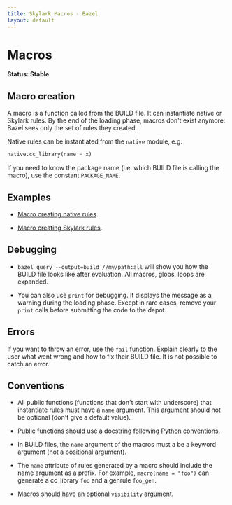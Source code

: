 ```yaml
---
title: Skylark Macros - Bazel
layout: default
---
```


Macros
======

**Status: Stable**

Macro creation
--------------

A macro is a function called from the BUILD file. It can instantiate native
or Skylark rules. By the end of the loading phase, macros don't exist
anymore: Bazel sees only the set of rules they created.

Native rules can be instantiated from the `native` module, e.g.

```python
native.cc_library(name = x)
```

If you need to know the package name (i.e. which BUILD file is calling the
macro), use the constant `PACKAGE_NAME`.

Examples
--------

* [Macro creating native rules](cookbook.html#macro_native).

* [Macro creating Skylark rules](cookbook.html#macro_skylark).

Debugging
---------

* `bazel query --output=build //my/path:all` will show you how the BUILD
file looks like after evaluation. All macros, globs, loops are expanded.

* You can also use `print` for debugging. It displays the message as a
warning during the loading phase. Except in rare cases, remove your `print`
calls before submitting the code to the depot.

Errors
------

If you want to throw an error, use the `fail` function. Explain clearly to
the user what went wrong and how to fix their BUILD file. It is not possible
to catch an error.

Conventions
-----------

* All public functions (functions that don't start with underscore) that
instantiate rules must have a `name` argument. This argument should not be
optional (don't give a default value).

* Public functions should use a docstring following [Python
  conventions](https://google-styleguide.googlecode.com/svn/trunk/pyguide.html?showone=Comments#Comments).

* In BUILD files, the `name` argument of the macros must a be a keyword
  argument (not a positional argument).

* The `name` attribute of rules generated by a macro should include the name
  argument as a prefix. For example, `macro(name = "foo")` can generate a
  cc_library `foo` and a genrule `foo_gen`.

* Macros should have an optional `visibility` argument.
